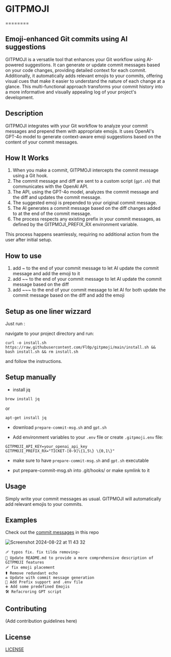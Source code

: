 # GITPMOJI
========

Emoji-enhanced Git commits using AI suggestions
----------------------------------------------

GITPMOJI is a versatile tool that enhances your Git workflow using AI-powered suggestions. It can generate or update commit messages based on your code changes, providing detailed context for each commit. Additionally, it automatically adds relevant emojis to your commits, offering visual cues that make it easier to understand the nature of each change at a glance. This multi-functional approach transforms your commit history into a more informative and visually appealing log of your project's development.

## Description

GITPMOJI integrates with your Git workflow to analyze your commit messages and prepend them with appropriate emojis. It uses OpenAI's GPT-4o model to generate context-aware emoji suggestions based on the content of your commit messages.

## How It Works

1. When you make a commit, GITPMOJI intercepts the commit message using a Git hook.
2. The commit message and diff are sent to a custom script (`gpt.sh`) that communicates with the OpenAI API.
3. The API, using the GPT-4o model, analyzes the commit message and the diff and updates the commit message.
4. The suggested emoji is prepended to your original commit message.
5. The AI generates a commit message based on the diff changes added to at the end of the commit message.
6. The process respects any existing prefix in your commit messages, as defined by the GITPMOJI_PREFIX_RX environment variable.

This process happens seamlessly, requiring no additional action from the user after initial setup.

## How to use

1. add ~ to the end of your commit message to let AI update the commit message and add the emoji to it
2. add ~~ to the end of your commit message to let AI update the commit message based on the diff 
3. add ~~~ to the end of your commit message to let AI for both update the commit message based on the diff and add the emoji

## Setup as one liner wizzard

Just run :

navigate to your project directory and run:
```
curl -o install.sh https://raw.githubusercontent.com/Fl0p/gitpmoji/main/install.sh && bash install.sh && rm install.sh
```
and follow the instructions.

## Setup manually

- install jq
```
brew install jq
```
or
```
apt-get install jq
```

- download `prepare-commit-msg.sh` and `gpt.sh`

- Add environment variables to your `.env` file or create `.gitpmoji.env` file:

```
GITPMOJI_API_KEY=your_openai_api_key
GITPMOJI_PREFIX_RX="TICKET-[0-9]\{1,5\} \{0,1\}"
```

- make sure to have `prepare-commit-msg.sh` and `gpt.sh` executable

- put prepare-commit-msg.sh into .git/hooks/ or make symlink to it

## Usage

Simply write your commit messages as usual. GITPMOJI will automatically add relevant emojis to your commits.

## Examples

Check out the [commit messages](https://github.com/Fl0p/gitpmoji/commits/main/) in this repo

![Screenshot 2024-08-22 at 11 43 32](https://github.com/user-attachments/assets/f69ff571-e304-41c1-baec-7d53219bd756)

```
🩹️ typos fix. fix tilda removing~
📝 Update README.md to provide a more comprehensive description of GITPMOJI features
🩹 fix emoji placement
⚰️ Remove redundant echo
♻️ Update with commit message generation
🔧 Add Prefix support and .env file
➕ Add some predefined Emojis
🛠️ Refacroring GPT script
```

## Contributing

(Add contribution guidelines here)

## License

[LICENSE](LICENSE)

